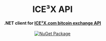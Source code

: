 <h1 align="center">ICE³X API</h1>

<h4 align="center">.NET client for <a href="https://www.ice3x.com/">ICE³X.com bitcoin exchange API</a></h4>
<p align="center">
    <a href="https://www.nuget.org/packages/ice3x-api">
        <img src="https://img.shields.io/nuget/v/ice3x-api.svg" alt="NuGet Package">
    </a>
</p>
